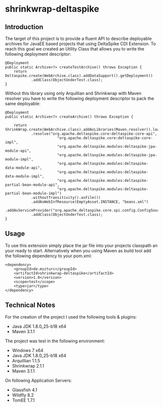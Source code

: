 shrinkwrap-deltaspike
====================

Introduction
---------------------

The target of this project is to provide a fluent API to describe deployable archives for JavaEE based projects that using DeltaSpike CDI Extension. To reach this goal we created an Utility Class that allows you to write the following deployment descriptor: 

    
	@Deployment
    public static Archive<?> createTestArchive() throws Exception {
        return Deltaspike.create(WebArchive.class).addDataSupport().getDeployment()
                .addClass(ObjectUnderTest.class);
    }
	
Without this library using only Arquillian and Shrinkwrap with Maven resolver you have to write the following deployment descriptor to pack the same deployable:

	@Deployment
    public static Archive<?> createArchive() throws Exception {
        
        return ShrinkWrap.create(WebArchive.class).addAsLibraries(Maven.resolver().loadPomFromFile("pom.xml")
                .resolve("org.apache.deltaspike.core:deltaspike-core-api",
                            "org.apache.deltaspike.core:deltaspike-core-impl",
                            "org.apache.deltaspike.modules:deltaspike-jpa-module-api",
                            "org.apache.deltaspike.modules:deltaspike-jpa-module-impl",
                            "org.apache.deltaspike.modules:deltaspike-data-module-api",
                            "org.apache.deltaspike.modules:deltaspike-data-module-impl",
                            "org.apache.deltaspike.modules:deltaspike-partial-bean-module-api",
                            "org.apache.deltaspike.modules:deltaspike-partial-bean-module-impl")
                .withoutTransitivity().asFile())
                .addAsWebInfResource(EmptyAsset.INSTANCE, "beans.xml")
                .addAsServiceProvider("org.apache.deltaspike.core.spi.config.ConfigSourceProvider")
                .addClass(ObjectUnderTest.class);
    }


Usage
---------------------

To use this extension simply place the jar file into your projects classpath an your ready to start. Alternatively when you using Maven as build tool add the following dependency to your pom.xml:

    <dependency>
        <groupId>de.mszturc</groupId>
        <artifactId>shrinkwrap-deltaspike</artifactId>
        <version>1.0</version>
		<scope>test</scope>
        <type>jar</type>
    </dependency>
    

	
Technical Notes
---------------------

For the creation of the project I used the following tools & plugins:

- Java JDK 1.8.0_25-b18 x64
- Maven 3.1.1

The project was test in the following environment:

- Windows 7 x64
- Java JDK 1.8.0_25-b18 x64
- Arquillian 1.1.5
- Shrinkwrap 2.1.1
- Maven 3.1.1

On following Application Servers:

- Glassfish 4.1
- Wildfly 8.2
- TomEE 1.7.1